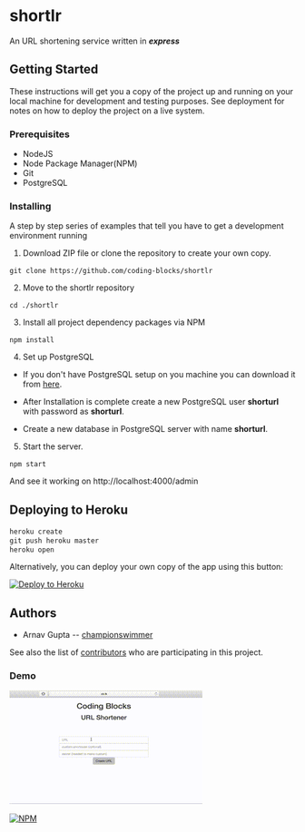 # shortlr

An URL shortening service written in **_express_**


## Getting Started

These instructions will get you a copy of the project up and running on your local machine for development and testing purposes. See deployment for notes on how to deploy the project on a live system.

### Prerequisites

* NodeJS
* Node Package Manager(NPM)
* Git
* PostgreSQL


### Installing

A step by step series of examples that tell you have to get a development environment running

1. Download ZIP file or clone the repository to create your own copy.
```
git clone https://github.com/coding-blocks/shortlr
```
2. Move to the shortlr repository

```
cd ./shortlr
```
3. Install all project dependency packages via NPM

```
npm install
```
4. Set up PostgreSQL
 * If you don't have PostgreSQL setup on you machine you can download it from [here](https://www.postgresql.org/download/).
 
 * After Installation is complete create a new PostgreSQL user **shorturl** with password as **shorturl**.
 
 * Create a new database in PostgreSQL server with name **shorturl**.
 
5. Start the server.
  ```
  npm start
  ```
  And see it working on http://localhost:4000/admin 
  

## Deploying to Heroku

```
heroku create
git push heroku master
heroku open
```

Alternatively, you can deploy your own copy of the app using this button:

[![Deploy to Heroku](https://www.herokucdn.com/deploy/button.png)](https://heroku.com/deploy)

## Authors
* Arnav Gupta -- [championswimmer](https://github.com/championswimmer)

See also the list of [contributors](https://github.com/coding-blocks/shortlr/graphs/contributors) who are participating in this project.


### Demo

![Shortlr demo](docs/shortlr.gif)


[![NPM](https://nodei.co/npm/shortlr.png?downloads=true&downloadRank=true&stars=true)](https://nodei.co/npm/shortlr/)






